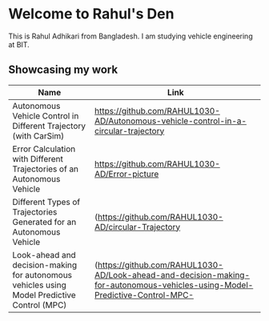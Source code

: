# Welcome to Rahul's Den
This is Rahul Adhikari from Bangladesh. I am studying vehicle engineering at BIT.

## Showcasing my work

| Name | Link |
|---------------|----------------------|
| Autonomous Vehicle Control in Different Trajectory (with CarSim) | https://github.com/RAHUL1030-AD/Autonomous-vehicle-control-in-a-circular-trajectory |
| Error Calculation with Different Trajectories of an Autonomous Vehicle | https://github.com/RAHUL1030-AD/Error-picture |
| Different Types of Trajectories Generated for an Autonomous Vehicle | (https://github.com/RAHUL1030-AD/circular-Trajectory |
| Look-ahead and decision-making for autonomous vehicles using Model Predictive Control (MPC) | (https://github.com/RAHUL1030-AD/Look-ahead-and-decision-making-for-autonomous-vehicles-using-Model-Predictive-Control-MPC- |
